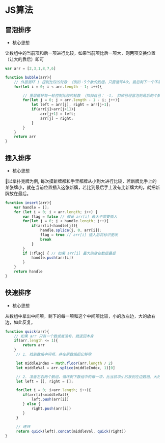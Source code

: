 # JS算法

## 冒泡排序
- 核心思想

让数组中的当前项和后一项进行比较，如果当前项比后一项大，则两项交换位置（让大的靠后）即可
```javascript
var arr = [2,3,1,8,7,6]

function bubble(arr){
    // 外层循环 i 控制比较的轮数 （例如：5个数的数组，只要循环4次，最后剩下一个不用比较）
    for(let i = 0; i < arr.length - 1; i++){

        // 里层循环每一轮控制比较的轮数 （扣掉自己： -1， 扣掉已经冒泡到最后的个数 i）
        for(let j = 0; j < arr.length - 1 - i; j++){
            let left = arr[j], right = arr[j+1];
            if(arr[j]>arr[j+1]){
                arr[j+1] = left;
                arr[j] = right;
            }
        }
    }
    return arr
}
```

## 插入排序
- 核心思想

以拿扑克牌为例, 每次摸新牌都和手里都牌从小到大进行比较，若新牌比手上的某张牌小，就在当前位置插入这张新牌，若比到最后手上没有比新牌大的，就把新牌放在最后。

```javascript
function insert(arr){
    var handle = [];
    for (let i = 0; i < arr.length; i++) {
        var flag = false // 假设 arr[i] 最大不需要插入
        for(let j = 0; j < handle.length; j++){
            if(arr[i]<handle[j]){
                handle.splice(j, 0, arr[i]);
                flag = true // arr[i] 插入后将标识更改
                break
            }
        }
        if (!flag) { // 如果 arr[i] 最大则放在数组最后
            handle.push(arr[i])
        }
    }
    return handle
}
```

## 快速排序
- 核心思想

从数组中拿出中间项，剩下的每一项和这个中间项比较，小的放左边，大的放右边，如此反复。

```javascript
function quick(arr){
    // 如果 arr 只有一个数或者没有，就返回本身
    if(arr.length <= 1){
        return arr
    }
     // 1. 找到数组中间项，并在原数组把它移除

     let middleIndex = Math.floor(arr.length / 2)
     let middleVal = arr.splice(middleIndex, 1)[0]

     // 2. 准备左右两个数组，循环剩下数组中的每一项，比当前项小的放到左边数组，大的放到右边数组
     let left = [], right = [];

     for(let i = 0; i<arr.length; i++){
        if(arr[i]<middleVal){
            left.push(arr[i])
        } else {
            right.push(arr[i])
        }
     }
     
     // 递归
     return quick(left).concat(middleVal, quick(right))
}
```
